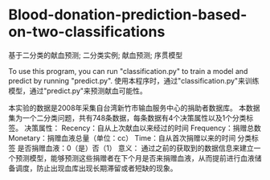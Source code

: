 # Blood-donation-prediction-based-on-two-classifications
基于二分类的献血预测; 二分类实例; 献血预测; 序贯模型

To use this program, you can run "classification.py" to train a model and predict by running "predict.py".
使用本程序时，通过"classification.py"来训练模型，通过"predict.py"来预测献血可能性。

本实验的数据是2008年采集自台湾新竹市输血服务中心的捐助者数据库。
本数据集为一个二分类问题，共有748条数据，每条数据有4个决策属性以及1个分类标签。
决策属性：
  Recency：自从上次献血以来经过的时间
  Frequency：捐赠总数
  Monetary：捐赠血液总量（单位：cc）
  Time：自从首次捐赠以来的时间
分类标签
  是否捐赠血液：0（是）否（1）
意义：
  通过之前的获取到的数据信息来建立一个预测模型，能够预测这些捐赠者在下个月是否来捐赠血液，从而提前进行血液储备调度，防止出现血库出现长期滞留或者短缺的现象。
